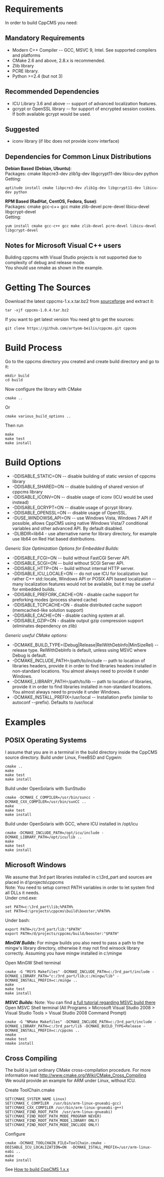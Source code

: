 # Requirements
In order to build CppCMS you need:

## Mandatory Requirements
- Modern C++ Compiler -- GCC, MSVC 9, Intel. See supported compilers and platforms
- CMake 2.6 and above, 2.8.x is recommended.
- Zlib library
- PCRE library.
- Python >=2.4 (but not 3)

## Recommended Dependencies
- ICU Library 3.6 and above -- support of advanced localization features.
- gcrypt or OpenSSL library -- for support of encrypted session cookies.
  If both available gcrypt would be used.

## Suggested
- iconv library (if libc does not provide iconv interface)

## Dependencies for Common Linux Distributions
**Debian Based (Debian, Ubuntu)**:  
Packages: cmake libpcre3-dev zlib1g-dev libgcrypt11-dev libicu-dev python  
Getting:
```
aptitude install cmake libpcre3-dev zlib1g-dev libgcrypt11-dev libicu-dev python  
```
**RPM Based (RadHat, CentOS, Fedora, Suse)**:  
Packages: cmake gcc-c++ gcc make zlib-devel pcre-devel libicu-devel libgcrypt-devel  
Getting:
```
yum install cmake gcc-c++ gcc make zlib-devel pcre-devel libicu-devel libgcrypt-devel  
```

## Notes for Microsoft Visual C++ users
Building cppcms with Visual Studio projects is not supported due to complexity of debug and release mode.  
You should use nmake as shown in the example.


# Getting The Sources
Download the latest cppcms-1.x.x.tar.bz2 from [sourceforge](https://sourceforge.net/projects/cppcms/files/) and extract it:
```
tar -xjf cppcms-1.0.4.tar.bz2  
```
If you want to get latest version You need git to get the sources:
```
git clone https://github.com/artyom-beilis/cppcms.git cppcms  
```

# Build Process
Go to the cppcms directory you created and create build directory and go to it:
```
mkdir build  
cd build  
```
Now configure the library with CMake
```
cmake ..  
```
Or
```
cmake various_build_options ..  
```
Then run
```
make  
make test  
make install  
```

# Build Options

+ -DDISABLE_STATIC=ON -- disable building of static version of cppcms library
+ -DDISABLE_SHARED=ON -- disable building of shared version of cppcms library
+ -DDISABLE_ICONV=ON -- disable usage of iconv (ICU would be used instead)
+ -DDISABLE_GCRYPT=ON -- disable usage of gcrypt library.
+ -DDISABLE_OPENSSL=ON -- disable usage of OpenSSL.
+ -DUSE_WINDOWS6_API=ON -- use Windows Vista, Windows 7 API if possible, allows CppCMS using native Windows Vista/7 conditional variables and other advanced API. By default disabled.
+ -DLIBDIR=lib64 - use alternative name for library directory, for example use lib64 on Red Hat based distributions.  

*Generic Size Optimization Options for Embedded Builds:*
+ -DDISABLE_FCGI=ON -- build without FastCGI Server API.
+ -DDISABLE_SCGI=ON -- build without SCGI Server API.
+ -DDISABLE_HTTP=ON -- build without internal HTTP server.
+ -DDISABLE_ICU_LOCALE=ON -- do not use ICU for localization but rather C++ std::locale, Windows API or POSIX API based localization -- many localization features would not be available, but it may be useful for embedded builds.
+ -DDISABLE_PREFORK_CACHE=ON - disable cache support for preforking modes (process shared cache)
+ -DDISABLE_TCPCACHE=ON - disable distributed cache support (memcached-like solution support)
+ -DDISABLE_CACHE=ON - disable caching system at all.
+ -DDISABLE_GZIP=ON - disable output gzip compression support (eliminates dependency on zlib)

*Generic useful CMake options:*
* -DCMAKE_BUILD_TYPE=(Debug|Release|RelWithDebInfo|MinSizeRel) -- release type. RelWithDebInfo is default, unless using MSVC where Debug is default.
* -DCMAKE_INCLUDE_PATH=/path/to/include -- path to location of libraries headers, provide it in order to find libraries headers installed in non-standard locations. You almost always need to provide it under Windows.
* -DCMAKE_LIBRARY_PATH=/path/to/lib -- path to location of libraries, provide it in order to find libraries installed in non-standard locations. You almost always need to provide it under Windows.
* -DCMAKE_INSTALL_PREFIX=/usr/local -- Installation prefix (similar to autoconf --prefix). Defaults to /usr/local


# Examples

## POSIX Operating Systems
I assume that you are in a terminal in the build directory inside the CppCMS source directory.
Build under Linux, FreeBSD and Cygwin:
```
cmake ..  
make  
make test   
make install  
```

Build under OpenSolaris with SunStudio
```
cmake -DCMAKE_C_COMPILER=/usr/bin/suncc -DCMAKE_CXX_COMPILER=/usr/bin/sunCC ..  
make  
make test   
make install  
```

Build under OpenSolaris with GCC, where ICU installed in /opt/icu
```
cmake -DCMAKE_INCLUDE_PATH=/opt/icu/include -DCMAKE_LIBRARY_PATH=/opt/icu/lib ..  
make  
make test   
make install 
```

## Microsoft Windows
We assume that 3rd part libraries installed in c:\3rd_part and sources are placed in d:\projects\cppcms  
Note: You need to setup correct PATH variables in order to let system find all DLLs it needs.       
Under cmd.exe:
```
set PATH=c:\3rd_part\lib;%PATH%  
set PATH=d:\projects\cppcms\build\booster;%PATH%   
```
Under bash:
```
export PATH=/c/3rd_part/lib:"$PATH"  
export PATH=/d/projects/cppcms/build/booster:"$PATH" 
```

***MinGW Builds:***
For mingw builds you also need to pass a path to the mingw's library directory, otherwise it may not find winsock library correctly. Assuming you have mingw installed in c:\mingw   

Open MinGW Shell terminal
```
cmake -G "MSYS Makefiles" -DCMAKE_INCLUDE_PATH=c:/3rd_part/include -DCMAKE_LIBRARY_PATH="c:/3rd_part/lib;c:/mingw/lib" -DCMAKE_INSTALL_PREFIX=c:/mingw ..  
make  
make test   
make install 
```

***MSVC Builds:***
Note: You can find [a full tutorial regarding MSVC build there](http://cppcms.com/wikipp/en/page/windows_msvc_build)  
Open MSVC Shell terminal (All Programs > Microsoft Visual Studio 2008 > Visual Studio Tools > Visual Studio 2008 Command Prompt)  
```
cmake -G "NMake Makefiles" -DCMAKE_INCLUDE_PATH=c:/3rd_part/include -DCMAKE_LIBRARY_PATH=c:/3rd_part/lib -DCMAKE_BUILD_TYPE=Release -DCMAKE_INSTALL_PREFIX=c:/cppcms ..  
nmake  
nmake test   
nmake install 
```

## Cross Compiling
The build is just ordinary CMake cross-compilation procedure. For more information read http://www.cmake.org/Wiki/CMake_Cross_Compiling  
We would provide an example for ARM under Linux, without ICU.  

Create ToolChain.cmake
```
SET(CMAKE_SYSTEM_NAME Linux)  
SET(CMAKE_C_COMPILER  /usr/bin/arm-linux-gnueabi-gcc)  
SET(CMAKE_CXX_COMPILER /usr/bin/arm-linux-gnueabi-g++)  
SET(CMAKE_FIND_ROOT_PATH  /usr/arm-linux-gnueabi)  
SET(CMAKE_FIND_ROOT_PATH_MODE_PROGRAM NEVER)  
SET(CMAKE_FIND_ROOT_PATH_MODE_LIBRARY ONLY)  
SET(CMAKE_FIND_ROOT_PATH_MODE_INCLUDE ONLY)  
```

Configure
```
cmake -DCMAKE_TOOLCHAIN_FILE=ToolChain.cmake -DDISABLE_ICU_LOCALIZATION=ON  -DCMAKE_ISTALL_PREFIX=/usr/arm-linux-eabi ..  
make  
make install 
```
   
   
See [How to build CppCMS 1.x.x](http://cppcms.doc.h928.com/wikipp/en/page/cppcms_1x_build)

